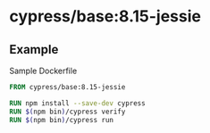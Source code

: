 # cypress/base:8.15-jessie

## Example

Sample Dockerfile

```Dockerfile
FROM cypress/base:8.15-jessie

RUN npm install --save-dev cypress
RUN $(npm bin)/cypress verify
RUN $(npm bin)/cypress run
```
